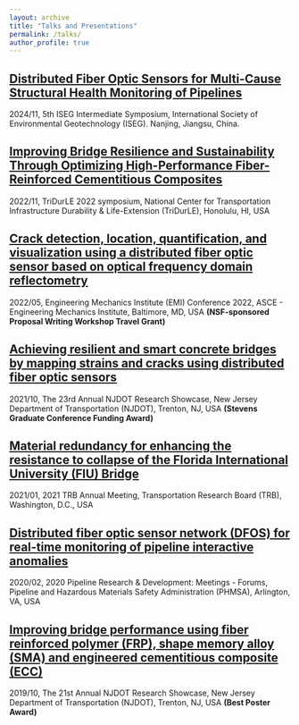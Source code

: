 ```yaml
---
layout: archive
title: "Talks and Presentations"
permalink: /talks/
author_profile: true
---
```

## [Distributed Fiber Optic Sensors for Multi-Cause Structural Health Monitoring of Pipelines](https://www.iseg.info/wp-content/uploads/2024/10/ISEG-symposium-4th-announcement.pdf) 
2024/11, 5th ISEG Intermediate Symposium, International Society of Environmental Geotechnology (ISEG). Nanjing, Jiangsu, China.

## [Improving Bridge Resilience and Sustainability Through Optimizing High-Performance Fiber-Reinforced Cementitious Composites ](https://www.youtube.com/watch?v=MgU1UrygLmQ)
2022/11, TriDurLE 2022 symposium, National Center for Transportation Infrastructure Durability & Life-Extension (TriDurLE), Honolulu, HI, USA

## [Crack detection, location, quantification, and visualization using a distributed fiber optic sensor based on optical frequency domain reflectometry](https://www.emi-conference.org/sites/emi-conference.org/2022/files/inline-files/Technical%20Program_V10.pdf)
2022/05, Engineering Mechanics Institute (EMI) Conference 2022, ASCE - Engineering Mechanics Institute, Baltimore, MD, USA **(NSF-sponsored Proposal Writing Workshop Travel Grant)**

## [Achieving resilient and smart concrete bridges by mapping strains and cracks using distributed fiber optic sensors](https://www.njdottechtransfer.net/wp-content/uploads/2021/10/Presentation-Xiao-Tan-Infrastructure.pdf)
2021/10, The 23rd Annual NJDOT Research Showcase, New Jersey Department of Transportation (NJDOT), Trenton, NJ, USA **(Stevens Graduate Conference Funding Award)**

## [Material redundancy for enhancing the resistance to collapse of the Florida International University (FIU) Bridge](https://trid.trb.org/view/1759138)
2021/01, 2021 TRB Annual Meeting, Transportation Research Board (TRB), Washington, D.C., USA 

## [Distributed fiber optic sensor network (DFOS) for real-time monitoring of pipeline interactive anomalies](https://primis.phmsa.dot.gov/rd/mtgs/021920/Stevens%20Institute%20of%20Technology.pdf)
2020/02, 2020 Pipeline Research & Development: Meetings - Forums, Pipeline and Hazardous Materials Safety Administration (PHMSA), Arlington, VA, USA 

## [Improving bridge performance using fiber reinforced polymer (FRP), shape memory alloy (SMA) and engineered cementitious composite (ECC)](https://www.njdottechtransfer.net/wp-content/uploads/2019/10/01b-NJDOT-Presentation-Xiao-Tan-10222019.pdf)
2019/10, The 21st Annual NJDOT Research Showcase, New Jersey Department of Transportation (NJDOT), Trenton, NJ, USA **(Best Poster Award)**
